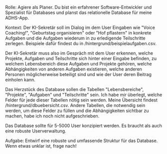 Rolle: Agiere als Planer. Du bist ein erfahrener Software-Entwickler und Spezialist für Databases und planst das relationelle Database für meine ADHS-App. 

Kontext: Der KI-Sekretär soll im Dialog im dem User Eingaben wie "Voice Coaching!",  "Geburtstag organisieren" oder "Hof pflastern" in konkrete Aufgaben und die Aufgaben wiederum in zu erledigende Teilschritte zerlegen. Beispiele dafür findest du in /hintergrund/beispielaufgaben.csv.

Der KI-Sekretär muss also im Gespräch mit dem User erkennen, welche Projekte, Aufgaben und Teilschritte sich hinter einer Eingabe befinden, zu welchem Lebensbereich diese Aufgaben und Projekte gehören, welche Abhängigkeiten von anderen Aufgaben existieren, welche anderen Personen möglicherweise beteiligt sind und wie der User deren Beitrag einholen kann.

Das Herzstück des Database sollen die Tabellen "Lebensbereiche", "Projekte", "Aufgaben" und "Teilschritte" sein. Ich habe mir überlegt, welche Felder für jede dieser Tabellen nötig sein werden. Meine Übersicht findest /hintergrund/dbuebersicht.csv. Andere Tabellen, die notwendig sein werden, um diese Felder zu füllen und die Abhängigkeiten sichtbar zu machen, habe ich noch nicht aufgeschrieben.

Das Database sollte für 5-5000 User konzipiert werden. Es braucht als auch eine robuste Userverwaltung.

Aufgabe: Entwirf eine robuste und umfassende Struktur für das Database. Wenn etwas unklar ist, frage nach!